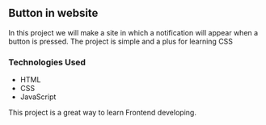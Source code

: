 ## Button in website

In this project we will make a site in which a notification will appear when a button is pressed. The project is simple and a plus for learning CSS


### Technologies Used
- HTML
- CSS
- JavaScript


This project is a great way to learn Frontend developing.
